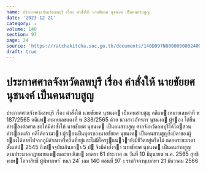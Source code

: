 ```yaml
---
name: ประกาศศาลจังหวัดลพบุรี เรื่อง คำสั่งให้ นายชัยยศ นุชนงค์ เป็นคนสาบสูญ
date: '2023-12-21'
category: ง
volume: 140
section: 97
page: 24
source: 'https://ratchakitcha.soc.go.th/documents/140D097N0000000002400.pdf'
draft: true
---
```


# ประกาศศาลจังหวัดลพบุรี เรื่อง คำสั่งให้ นายชัยยศ นุชนงค์ เป็นคนสาบสูญ

ประกาศศาลจังหวัดลพบุรี เรื่อง คําสั่งให้ นายชัยยศ นุชนงค เป็นคนสาบสูญ คดีแพงหมายเลขดําที่ พ 187/2565 คดีแพงหมายเลขแดงที่ พ 338/2565 ด้วย นางสาวภัทรภร นุชนงค ผู้รอง ได้ยื่นคํารองต่อศาล ขอให้มีคําสั่งให้ นายชัยยศ นุชนงค เป็นคนสาบสูญ ศาลจังหวัดลพบุรีได้ไตสวนคํารองแล้ว คดีได้ความวา ผู้รองเป็นบุตรของนายชัยยศ นุชนงค เป็นคนสาบสูญซึ่งบิดาของผู้รองได้หายไปจากภูมิลําเนาหรือถิ่นที่อยู่และไม่มีใครรูแนวายังมีชีวิตอยู่หรือไม่ ตลอดระยะเวลาตั้งแต่ป 2545 ถึงปจจุบันเกินกวา 5 ป จึงมีคําสั่งวา นายชัยยศ นุชนงค เป็นคนสาบสูญ ตามประมวลกฎหมายแพงและพาณิชย มาตรา 61 ประกาศ ณ วันที่ 10 มิถุนายน พ.ศ. 2565 สุทธิพงษ โอวาสิทธิ์ ผู้พิพากษา ้ หนา 24 ่ เลม 140 ตอนที่ 97 ง ราชกิจจานุเบกษา 21 ธันวาคม 2566
